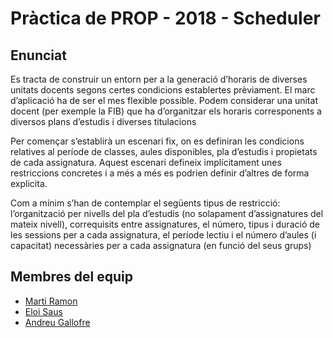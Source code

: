 # Pràctica de PROP - 2018 - Scheduler

## Enunciat  

Es tracta de construir un entorn per a la generació d’horaris de diverses unitats docents segons certes condicions establertes prèviament. El marc d’aplicació ha de ser el mes flexible possible. Podem  considerar  una  unitat  docent  (per  exemple  la  FIB)  que  ha d’organitzar  els  horaris corresponents a diversos plans d’estudis i diverses titulacions

Per  començar  s’establirà  un  escenari  fix,  on  es  definiran  les  condicions  relatives  al  període de classes,  aules  disponibles,  pla d’estudis  i  propietats  de  cada assignatura.  Aquest  escenari defineix implícitament unes restriccions concretes i a més a més  es  podrien  definir  d’altres  de forma explicita.  

Com a mínim s’han de contemplar el següents tipus de restricció: l’organització per nivells del pla  d’estudis (no  solapament  d’assignatures  del  mateix  nivell), correquisits  entre  assignatures, el número, tipus i duració de les sessions per a cada assignatura, el període lectiu i el número d’aules (i capacitat) necessàries per a cada assignatura (en funció del seus grups)

## Membres del equip

- [Marti Ramon](https://github.com/martiramon)
- [Eloi Saus](https://github.com/skullcar)
- [Andreu Gallofre](https://github.com/atsuky)
